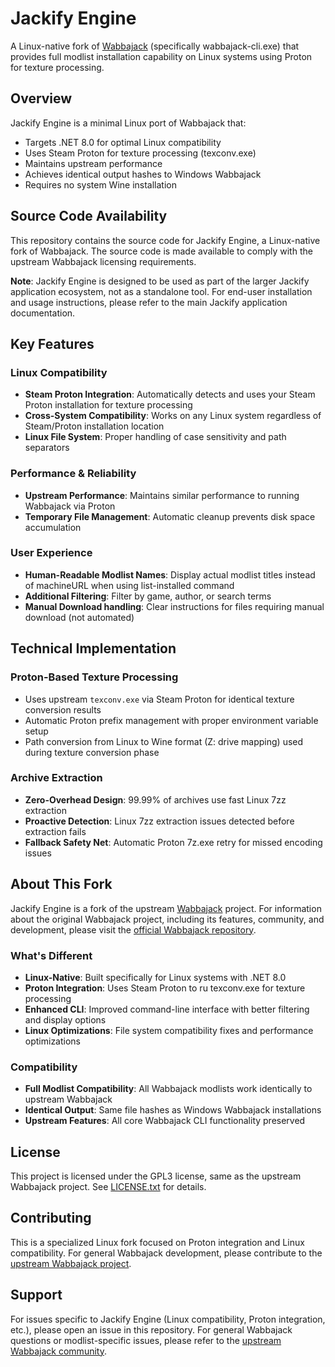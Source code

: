 # Jackify Engine

A Linux-native fork of [Wabbajack](https://github.com/wabbajack-tools/wabbajack) (specifically wabbajack-cli.exe) that provides full modlist installation capability on Linux systems using Proton for texture processing.

## Overview

Jackify Engine is a minimal Linux port of Wabbajack that:
- Targets .NET 8.0 for optimal Linux compatibility
- Uses Steam Proton for texture processing (texconv.exe)
- Maintains upstream performance 
- Achieves identical output hashes to Windows Wabbajack
- Requires no system Wine installation

## Source Code Availability

This repository contains the source code for Jackify Engine, a Linux-native fork of Wabbajack. The source code is made available to comply with the upstream Wabbajack licensing requirements.

**Note**: Jackify Engine is designed to be used as part of the larger Jackify application ecosystem, not as a standalone tool. For end-user installation and usage instructions, please refer to the main Jackify application documentation.

## Key Features

### Linux Compatibility
- **Steam Proton Integration**: Automatically detects and uses your Steam Proton installation for texture processing
- **Cross-System Compatibility**: Works on any Linux system regardless of Steam/Proton installation location
- **Linux File System**: Proper handling of case sensitivity and path separators

### Performance & Reliability
- **Upstream Performance**: Maintains similar performance to running Wabbajack via Proton
- **Temporary File Management**: Automatic cleanup prevents disk space accumulation

### User Experience
- **Human-Readable Modlist Names**: Display actual modlist titles instead of machineURL when using list-installed command
- **Additional Filtering**: Filter by game, author, or search terms
- **Manual Download handling**: Clear instructions for files requiring manual download (not automated)

## Technical Implementation

### Proton-Based Texture Processing
- Uses upstream `texconv.exe` via Steam Proton for identical texture conversion results
- Automatic Proton prefix management with proper environment variable setup
- Path conversion from Linux to Wine format (Z: drive mapping) used during texture conversion phase

### Archive Extraction
- **Zero-Overhead Design**: 99.99% of archives use fast Linux 7zz extraction
- **Proactive Detection**: Linux 7zz extraction issues detected before extraction fails
- **Fallback Safety Net**: Automatic Proton 7z.exe retry for missed encoding issues

## About This Fork

Jackify Engine is a fork of the upstream [Wabbajack](https://github.com/wabbajack-tools/wabbajack) project. For information about the original Wabbajack project, including its features, community, and development, please visit the [official Wabbajack repository](https://github.com/wabbajack-tools/wabbajack).

### What's Different
- **Linux-Native**: Built specifically for Linux systems with .NET 8.0
- **Proton Integration**: Uses Steam Proton to ru texconv.exe for texture processing
- **Enhanced CLI**: Improved command-line interface with better filtering and display options
- **Linux Optimizations**: File system compatibility fixes and performance optimizations

### Compatibility
- **Full Modlist Compatibility**: All Wabbajack modlists work identically to upstream Wabbajack
- **Identical Output**: Same file hashes as Windows Wabbajack installations
- **Upstream Features**: All core Wabbajack CLI functionality preserved

## License

This project is licensed under the GPL3 license, same as the upstream Wabbajack project. See [LICENSE.txt](LICENSE.txt) for details.

## Contributing

This is a specialized Linux fork focused on Proton integration and Linux compatibility. For general Wabbajack development, please contribute to the [upstream Wabbajack project](https://github.com/wabbajack-tools/wabbajack).

## Support

For issues specific to Jackify Engine (Linux compatibility, Proton integration, etc.), please open an issue in this repository. For general Wabbajack questions or modlist-specific issues, please refer to the [upstream Wabbajack community](https://www.wabbajack.org/discord).
